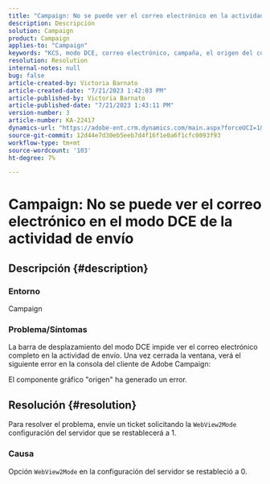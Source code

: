 ```yaml
---
title: "Campaign: No se puede ver el correo electrónico en la actividad de entrega en el modo DCE"
description: Descripción
solution: Campaign
product: Campaign
applies-to: "Campaign"
keywords: "KCS, modo DCE, correo electrónico, campaña, el origen del componente gráfico ha generado un error, actividad de envío"
resolution: Resolution
internal-notes: null
bug: false
article-created-by: Victoria Barnato
article-created-date: "7/21/2023 1:42:03 PM"
article-published-by: Victoria Barnato
article-published-date: "7/21/2023 1:43:11 PM"
version-number: 3
article-number: KA-22417
dynamics-url: "https://adobe-ent.crm.dynamics.com/main.aspx?forceUCI=1&pagetype=entityrecord&etn=knowledgearticle&id=8d3ce95b-cc27-ee11-9966-6045bd006b4b"
source-git-commit: 12d44e7d30eb5eeb7d4f16f1e0a6f1cfc0093f93
workflow-type: tm+mt
source-wordcount: '103'
ht-degree: 7%

---
```


# Campaign: No se puede ver el correo electrónico en el modo DCE de la actividad de envío

## Descripción {#description}


### Entorno

Campaign

### Problema/Síntomas

La barra de desplazamiento del modo DCE impide ver el correo electrónico completo en la actividad de envío. Una vez cerrada la ventana, verá el siguiente error en la consola del cliente de Adobe Campaign:

El componente gráfico &quot;origen&quot; ha generado un error.


## Resolución {#resolution}


Para resolver el problema, envíe un ticket solicitando la `WebView2Mode` configuración del servidor que se restablecerá a 1.

### Causa

Opción `WebView2Mode` en la configuración del servidor se restableció a 0.
